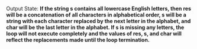Output State: **If the string s contains all lowercase English letters, then res will be a concatenation of all characters in alphabetical order, s will be a string with each character replaced by the next letter in the alphabet, and char will be the last letter in the alphabet. If s is missing any letters, the loop will not execute completely and the values of res, s, and char will reflect the replacements made until the loop termination.**